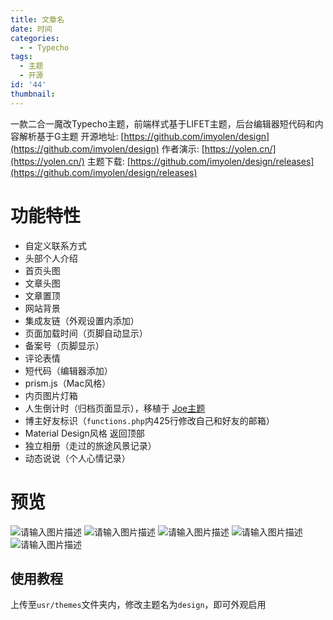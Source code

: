 ```yaml
---
title: 文章名
date: 时间
categories:
  - - Typecho
tags:
  - 主题
  - 开源
id: '44'
thumbnail:
---
```



一款二合一魔改Typecho主题，前端样式基于LIFET主题，后台编辑器短代码和内容解析基于G主题 开源地址: [https://github.com/imyolen/design](https://github.com/imyolen/design) 作者演示: [https://yolen.cn/](https://yolen.cn/) 主题下载: [https://github.com/imyolen/design/releases](https://github.com/imyolen/design/releases)

# 功能特性

*   自定义联系方式
*   头部个人介绍
*   首页头图
*   文章头图
*   文章置顶
*   网站背景
*   集成友链（外观设置内添加）
*   页面加载时间（页脚自动显示）
*   备案号（页脚显示）
*   评论表情
*   短代码（编辑器添加）
*   prism.js（Mac风格）
*   内页图片灯箱
*   人生倒计时（归档页面显示），移植于 [Joe主题](https://ae.js.cn/about.html)
*   博主好友标识（`functions.php`内425行修改自己和好友的邮箱）
*   Material Design风格 返回顶部
*   独立相册（走过的旅途风景记录）
*   动态说说（个人心情记录）

# 预览

![请输入图片描述](https://cdn.uzz5.com/imgs/2021/02/28/cAM9mVUZ.webp "请输入图片描述") ![请输入图片描述](https://cdn.uzz5.com/imgs/2021/02/28/f4aQYtAb.webp "请输入图片描述") ![请输入图片描述](https://cdn.uzz5.com/imgs/2021/02/28/a9v5ePgr.webp "请输入图片描述") ![请输入图片描述](https://cdn.uzz5.com/imgs/2021/02/28/TlBbsHe3.webp "请输入图片描述") ![请输入图片描述](https://cdn.uzz5.com/imgs/2021/02/28/hOKGew5j.webp "请输入图片描述")

## 使用教程

上传至`usr/themes`文件夹内，修改主题名为`design`，即可外观启用